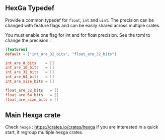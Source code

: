 

## HexGa Typedef

Provide a common typedef for `float`, `int` and `uint`. The precision can be changed with feature flags and can be easily shared across multiple crates.

You must enable one flag for int and for float precision.
See the toml to change the precision :

```toml
[features]
default = ["int_are_32_bits", "float_are_32_bits"]

int_are_8_bits    = []
int_are_16_bits   = []
int_are_32_bits   = []
int_are_64_bits   = []
int_are_size_bits = []

float_are_32_bits   = []
float_are_64_bits   = []
float_are_size_bits = []
```

## Main Hexga crate

Check `hexga` : https://crates.io/crates/hexga if you are interested in a quick start, it regroup multiple hexga crates.